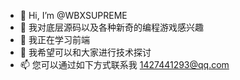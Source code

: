 - 👋 Hi, I’m @WBXSUPREME
- 👀 我对底层源码以及各种新奇的编程游戏感兴趣
- 🌱 我正在学习前端
- 💞️ 我希望可以和大家进行技术探讨
- 📫 您可以通过如下方式联系我 1427441293@qq.com

<!---
WBXSUPREME/WBXSUPREME is a ✨ special ✨ repository because its `README.md` (this file) appears on your GitHub profile.
You can click the Preview link to take a look at your changes.
--->
